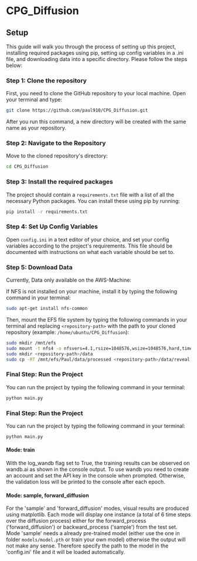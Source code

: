 # CPG_Diffusion
 
## Setup

This guide will walk you through the process of setting up this project, installing required packages using pip, setting up config variables in a .ini file, and downloading data into a specific directory. Please follow the steps below:

### Step 1: Clone the repository
First, you need to clone the GitHub repository to your local machine. Open your terminal and type:
```bash
git clone https://github.com/paul910/CPG_Diffusion.git
```
After you run this command, a new directory will be created with the same name as your repository.

### Step 2: Navigate to the Repository

Move to the cloned repository's directory:

```bash
cd CPG_Diffusion
```

### Step 3: Install the required packages

The project should contain a ```requirements.txt``` file with a list of all the necessary Python packages. You can install these using pip by running:

```bash
pip install -r requirements.txt
```

### Step 4: Set Up Config Variables

Open ```config.ini``` in a text editor of your choice, and set your config variables according to the project's requirements. This file should be documented with instructions on what each variable should be set to.

### Step 5: Download Data

Currently, Data only available on the AWS-Machine:

If NFS is not installed on your machine, install it by typing the following command in your terminal:
```bash
sudo apt-get install nfs-common
```
    
Then, mount the EFS file system by typing the following commands in your terminal and replacing ```<repository-path>``` with the path to your cloned repository (example: ```/home/ubuntu/CPG_Diffusion```): 
```bash
sudo mkdir /mnt/efs
sudo mount -t nfs4 -o nfsvers=4.1,rsize=1048576,wsize=1048576,hard,timeo=600,retrans=2,noresvport fs-9b946fe0.efs.us-east-2.amazonaws.com:/ /mnt/efs
sudo mkdir <repository-path>/data
sudo cp -RT /mnt/efs/Paul/data/processed <repository-path>/data/reveal
```

### Final Step: Run the Project

You can run the project by typing the following command in your terminal:

```bash
python main.py
```

### Final Step: Run the Project

You can run the project by typing the following command in your terminal:

```bash
python main.py
```

#### Mode: train
With the log_wandb flag set to True, the training results can be observed on wandb.ai as shown in the console output. To use wandb you need to create an account and set the API key in the console when prompted. Otherwise, the validation loss will be printed to the console after each epoch.

#### Mode: sample, forward_diffusion
For the 'sample' and 'forward_diffusion' modes, visual results are produced using matplotlib. Each mode will display one instance (a total of 6 time steps over the diffusion process) either for the forward_process ('forward_diffusion') or backward_process ('sample') from the test set.
Mode 'sample' needs a already pre-trained model (either use the one in folder ```models/model.pth``` or train your own model) otherwise the output will not make any sense. Therefore specify the path to the model in the 'config.ini' file and it will be loaded automatically.